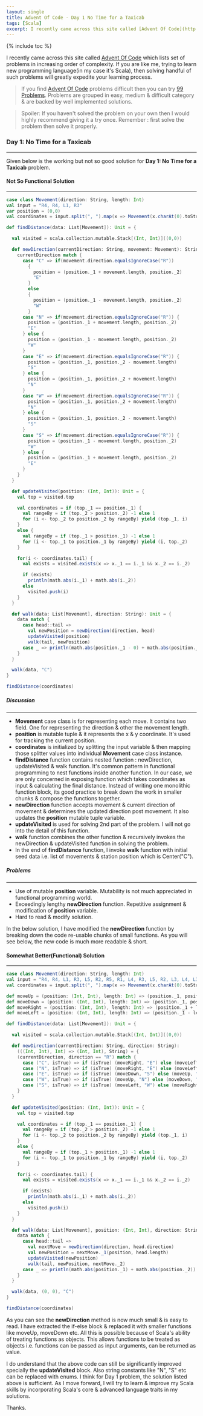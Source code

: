 ```yaml
---
layout: single
title: Advent Of Code - Day 1 No Time for a Taxicab
tags: [Scala]
excerpt: I recently came across this site called [Advent Of Code](http://adventofcode.com/) which lists set of problems in increasing order of complexity. If you are like me, trying to learn new programming language(in my case it's Scala), then solving handful of such problems will greatly expedite your learning process.
---
```

{% include toc %}

I recently came across this site called [Advent Of Code](http://adventofcode.com/) which lists set of problems in increasing order of complexity. If you are like me, trying to learn new programming language(in my case it's Scala), then solving handful of such problems will greatly expedite your learning process.

> If you find [Advent Of Code](http://adventofcode.com/) problems difficult then you can try [99 Problems](http://aperiodic.net/phil/scala/s-99/). Problems are grouped in easy, medium & difficult category & are backed by well implemented solutions.

> Spoiler: If you haven't solved the problem on your own then I would highly recommend giving it a try once. Remember : first solve the problem then solve it properly.

### Day 1: No Time for a Taxicab
---

Given below is the working but not so good solution for **Day 1: No Time for a Taxicab** problem.

#### Not So Functional Solution
---

```scala
case class Movement(direction: String, length: Int)
val input = "R4, R4, L1, R3"
var position = (0,0)
val coordinates = input.split(", ").map(x => Movement(x.charAt(0).toString, x.substring(1).toInt)).toList

def findDistance(data: List[Movement]): Unit = {

  val visited = scala.collection.mutable.Stack[(Int, Int)]((0,0))

  def newDirection(currentDirection: String, movement: Movement): String = {
    currentDirection match {
      case "C" => if(movement.direction.equalsIgnoreCase("R"))
        {
          position = (position._1 + movement.length, position._2)
          "E"
        }
        else
        {
          position = (position._1 - movement.length, position._2)
          "W"
        }
      case "N" => if(movement.direction.equalsIgnoreCase("R")) {
        position = (position._1 + movement.length, position._2)
        "E"
      } else {
        position = (position._1 - movement.length, position._2)
        "W"
      }
      case "E" => if(movement.direction.equalsIgnoreCase("R")) {
        position = (position._1, position._2 - movement.length)
        "S"
      } else {
        position = (position._1, position._2 + movement.length)
        "N"
      }
      case "W" => if(movement.direction.equalsIgnoreCase("R")) {
        position = (position._1, position._2 + movement.length)
        "N"
      } else {
        position = (position._1, position._2 - movement.length)
        "S"
      }
      case "S" => if(movement.direction.equalsIgnoreCase("R")) {
        position = (position._1 - movement.length, position._2)
        "W"
      } else {
        position = (position._1 + movement.length, position._2)
        "E"
      }
    }
  }

  def updateVisited(position: (Int, Int)): Unit = {
    val top = visited.top

    val coordinates = if (top._1 == position._1) {
      val rangeBy = if (top._2 > position._2) -1 else 1
      for (i <- top._2 to position._2 by rangeBy) yield (top._1, i)
    }
    else {
      val rangeBy = if (top._1 > position._1) -1 else 1
      for (i <- top._1 to position._1 by rangeBy) yield (i, top._2)
    }

    for(i <- coordinates.tail) {
      val exists = visited.exists(x => x._1 == i._1 && x._2 == i._2)

      if (exists)
        println(math.abs(i._1) + math.abs(i._2))
      else
        visited.push(i)
    }
  }

  def walk(data: List[Movement], direction: String): Unit = {
    data match {
      case head::tail =>
        val newPosition = newDirection(direction, head)
        updateVisited(position)
        walk(tail, newPosition)
      case _ => println(math.abs(position._1 - 0) + math.abs(position._2 - 0))
    }
  }

  walk(data, "C")
}

findDistance(coordinates)
```

##### Discussion
---

* **Movement** case class is for representing each move. It contains two field. One for representing the direction & other the movement length.
* **position** is mutable tuple & it represents the x & y coordinate. It's used for tracking the current position. 
* **coordinates** is initialized by splitting the input variable & then mapping those splitter values into individual **Movement** case class instance.
* **findDistance** function contains nested function : newDirection, updateVisited & walk function. It's common pattern in functional programming to nest functions inside another function. In our case, we are only concerned in exposing function which takes coordinates as input & calculating the final distance. Instead of writing one monolithic function block, its good practice to break down the work in smaller chunks & compose the functions together.
* **newDirection** function accepts movement & current direction of movement & determines the updated direction post movement. It also updates the **position** mutable tuple variable.
* **updateVisited** is used for solving 2nd part of the problem. I will not go into the detail of this function.
* **walk** function combines the other function & recursively invokes the newDirection & updateVisited function in solving the problem. 
* In the end of **findDistance** function, I invoke **walk** function with initial seed data i.e. list of movements & station position which is Center("C").

##### Problems
---

* Use of mutable **position** variable. Mutability is not much appreciated in functional programming world.
* Exceedingly lengthy **newDirection** function. Repetitive assignment & modification of **position** variable.
* Hard to read & modify solution.

In the below solution, I have modified the **newDirection** function by breaking down the code re-usable chunks of small functions. As you will see below, the new code is much more readable & short.

#### Somewhat Better(Functional) Solution
---

```scala
case class Movement(direction: String, length: Int)
val input = "R4, R4, L1, R3, L5, R2, R5, R1, L4, R3, L5, R2, L3, L4, L3, R1, R5, R1, L3, L1, R3, L1, R2, R2, L2, R5, L3, L4, R4, R4, R2, L4, L1, R5, L1, L4, R4, L1, R1, L2, R5, L2, L3, R2, R1, L194, R2, L4, R49, R1, R3, L5, L4, L1, R4, R2, R1, L5, R3, L5, L4, R4, R4, L2, L3, R78, L5, R4, R191, R4, R3, R1, L2, R1, R3, L1, R3, R4, R2, L2, R1, R4, L5, R2, L2, L4, L2, R1, R2, L3, R5, R2, L3, L3, R3, L1, L1, R5, L4, L4, L2, R5, R1, R4, L3, L5, L4, R5, L4, R5, R4, L3, L2, L5, R4, R3, L3, R1, L5, R5, R1, L3, R2, L5, R5, L3, R1, R4, L5, R4, R2, R3, L4, L5, R3, R4, L5, L5, R4, L4, L4, R1, R5, R3, L1, L4, L3, L4, R1, L5, L1, R2, R2, R4, R4, L5, R4, R1, L1, L1, L3, L5, L2, R4, L3, L5, L4, L1, R3"
val coordinates = input.split(", ").map(x => Movement(x.charAt(0).toString, x.substring(1).toInt)).toList

def moveUp = (position: (Int, Int), length: Int) => (position._1, position._2 + length)
def moveDown = (position: (Int, Int), length: Int) => (position._1, position._2 - length)
def moveRight = (position: (Int, Int), length: Int) => (position._1 + length, position._2)
def moveLeft = (position: (Int, Int), length: Int) => (position._1 - length, position._2)

def findDistance(data: List[Movement]): Unit = {

  val visited = scala.collection.mutable.Stack[(Int, Int)]((0,0))

  def newDirection(currentDirection: String, direction: String):
    (((Int, Int), Int) => (Int, Int), String) = {
    (currentDirection, direction == "R") match {
      case ("C", isTrue) => if (isTrue) (moveRight, "E") else (moveLeft, "W")
      case ("N", isTrue) => if (isTrue) (moveRight, "E") else (moveLeft, "W")
      case ("E", isTrue) => if (isTrue) (moveDown, "S") else (moveUp, "N")
      case ("W", isTrue) => if (isTrue) (moveUp, "N") else (moveDown, "S")
      case ("S", isTrue) => if (isTrue) (moveLeft, "W") else (moveRight, "E")
    }
  }

  def updateVisited(position: (Int, Int)): Unit = {
    val top = visited.top

    val coordinates = if (top._1 == position._1) {
      val rangeBy = if (top._2 > position._2) -1 else 1
      for (i <- top._2 to position._2 by rangeBy) yield (top._1, i)
    }
    else {
      val rangeBy = if (top._1 > position._1) -1 else 1
      for (i <- top._1 to position._1 by rangeBy) yield (i, top._2)
    }

    for(i <- coordinates.tail) {
      val exists = visited.exists(x => x._1 == i._1 && x._2 == i._2)

      if (exists)
        println(math.abs(i._1) + math.abs(i._2))
      else
        visited.push(i)
    }
  }

  def walk(data: List[Movement], position: (Int, Int), direction: String): Unit = {
    data match {
      case head::tail =>
        val nextMove = newDirection(direction, head.direction)
        val newPosition = nextMove._1(position, head.length)
        updateVisited(newPosition)
        walk(tail, newPosition, nextMove._2)
      case _ => println(math.abs(position._1) + math.abs(position._2))
    }
  }

  walk(data, (0, 0), "C")
}

findDistance(coordinates)

```

As you can see the **newDirection** method is now much small & is easy to read. I have extracted the if-else block & replaced it with smaller functions like moveUp, moveDown etc. All this is possible because of Scala's ability of treating functions as objects. This allows functions to be treated as objects i.e. functions can be passed as input arguments, can be returned as value. 

I do understand that the above code can still be significantly improved specially the **updateVisited** block. Also string constants like "N", "S" etc can be replaced with enums. I think for Day 1 problem, the solution listed above is sufficient. As I move forward, I will try to learn & improve my Scala skills by incorporating Scala's core & advanced language traits in my solutions.

Thanks.
